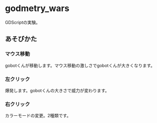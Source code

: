 # godmetry_wars
GDScriptの実験。

## あそびかた
### マウス移動
gobotくんが移動します。マウス移動の激しさでgobotくんが大きくなります。
### 左クリック 
爆発します。gobotくんの大きさで威力が変わります。
### 右クリック
カラーモードの変更。2種類です。

